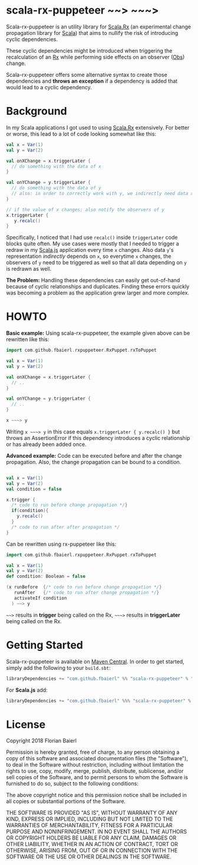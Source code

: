 # scala-rx-puppeteer ~~> ~~~>

Scala-rx-puppeteer is an utility library for [Scala.Rx](https://github.com/lihaoyi/scala.rx) 
(an experimental change propagation library for [Scala](http://www.scala-lang.org/)) that aims to nullify 
the risk of introducing cyclic dependencies.

These cyclic dependencies might be introduced when triggering the recalculation of an [Rx](http://www.lihaoyi.com/scala.rx/#rx.core.Rx) while performing side effects 
on an observer ([Obs](http://www.lihaoyi.com/scala.rx/#rx.core.Obs)) change.

Scala-rx-puppeteer offers some alternative syntax to create those dependencies and **throws an exception** if a dependency
is added that would lead to a cyclic dependency.

# Background

In my Scala applications I got used to using [Scala.Rx](https://github.com/lihaoyi/scala.rx) extensively. 
For better or worse, this lead to a lot of code looking somewhat like this:
```scala
val x = Var(1)
val y = Var(2)

val onXChange = x.triggerLater {
  // do something with the data of x
}

val onYChange = y.triggerLater {
  // do something with the data of y 
  // also: in order to correctly work with y, we indirectly need data x
}

// if the value of x changes; also notify the observers of y
x.triggerLater {
   y.recalc()
}
```
Specifically, I noticed that I had use `recalc()` inside `triggerLater` code blocks quite often.
My use cases were mostly that I needed to trigger a redraw in my [Scala.js](https://www.scala-js.org/) application every time `x` changes. Also data `y`'s representation *indirectly* depends on `x`, so everytime `x` changes, the observers of `y` need to be triggered as well so that all data depending on `y` is redrawn as well.

**The Problem:** Handling these dependencies can easily get out-of-hand because of cyclic relationships and duplicates. Finding these errors quickly was becoming a problem as the application grew larger and more complex.

# HOWTO  
 
 
**Basic example:** Using scala-rx-puppeteer, the example given above can be rewritten like this:
```scala
import com.github.fbaierl.rxpuppeteer.RxPuppet.rxToPuppet

val x = Var(1)
val y = Var(2)

val onXChange = x.triggerLater {
  // ..
}

val onYChange = y.triggerLater {
  // ..
}

x ~~~> y 
```

Writing `x ~~~> y` in this case equals `x.triggerLater { y.recalc() }` but throws an AssertionError if this dependency introduces a cyclic relationship or has already been added once.

**Advanced example:** Code can be executed before and after the change propagation. Also, the change propagation can be bound to a condition.
```scala

val x = Var(1)
val y = Var(2)
val condition = false

x.trigger {
  /* code to run before change propagation */}
  if(condition){
    y.recalc()
  }
  /* code to run after after propagation */
}

```
Can be rewritten using rx-puppeteer like this:
```scala
import com.github.fbaierl.rxpuppeteer.RxPuppet.rxToPuppet

val x = Var(1)
val y = Var(2)
def condition: Boolean = false

(x runBefore  {/* code to run before change propagation */}
   runAfter   {/* code to run after change propagation */}
   activateIf condition
  ) ~~> y 
```

`~~>` results in **trigger** being called on the Rx, 
`~~~>` results in **triggerLater** being called on the Rx.

# Getting Started

 
Scala-rx-puppeteer is available on [Maven Central](http://search.maven.org/#artifactdetails%7Ccom.scalarx%7Cscalarx_2.10%7C0.1%7Cjar). 
In order to get started, simply add the following to your `build.sbt`:

```scala
libraryDependencies += "com.github.fbaierl" %% "scala-rx-puppeteer" % "0.1.2"
```

For **Scala.js** add:

```scala
libraryDependencies += "com.github.fbaierl" %%% "scala-rx-puppeteer" % "0.1.2"
```

# License

Copyright 2018 Florian Baierl

Permission is hereby granted, free of charge, to any person obtaining a copy of this software and associated documentation files (the "Software"), to deal in the Software without restriction, including without limitation the rights to use, copy, modify, merge, publish, distribute, sublicense, and/or sell copies of the Software, and to permit persons to whom the Software is furnished to do so, subject to the following conditions:

The above copyright notice and this permission notice shall be included in all copies or substantial portions of the Software.

THE SOFTWARE IS PROVIDED "AS IS", WITHOUT WARRANTY OF ANY KIND, EXPRESS OR IMPLIED, INCLUDING BUT NOT LIMITED TO THE WARRANTIES OF MERCHANTABILITY, FITNESS FOR A PARTICULAR PURPOSE AND NONINFRINGEMENT. IN NO EVENT SHALL THE AUTHORS OR COPYRIGHT HOLDERS BE LIABLE FOR ANY CLAIM, DAMAGES OR OTHER LIABILITY, WHETHER IN AN ACTION OF CONTRACT, TORT OR OTHERWISE, ARISING FROM, OUT OF OR IN CONNECTION WITH THE SOFTWARE OR THE USE OR OTHER DEALINGS IN THE SOFTWARE.